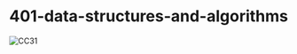 # 401-data-structures-and-algorithms

![CC31](https://user-images.githubusercontent.com/79080942/129478587-d8e698b7-cf35-45e9-862f-4dbbff7d7260.png)

